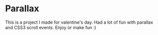 <h1>Parallax</h1>

<p>This is a project I made for valentine's day. Had a lot of fun with parallax and CSS3 scroll events. Enjoy or make fun :)</p>